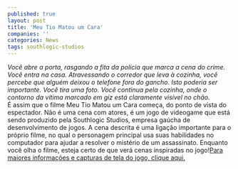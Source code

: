 ```yaml
---
published: true
layout: post
title: 'Meu Tio Matou um Cara'
companies: ''
categories: News
tags: southlogic-studios
---
```

<span style="font-style: italic;">Você abre a porta, rasgando a fita da polícia que marca a cena do crime. Você entra na casa. Atravessando o corredor que leva à cozinha, você percebe que alguém deixou o telefone fora do gancho. Isto poderia ser importante. Você tira uma foto. Você continua pela cozinha, onde o contorno da vítima marcado em giz está claramente visível no chão.</span><br style="font-style: italic;" />
É assim que o filme Meu Tio Matou um Cara começa, do ponto de vista do espectador. Não é uma cena com atores, é um jogo de videogame que está sendo produzido pela Southlogic Studios, empresa gaúcha de desenvolvimento de jogos. A cena descrita é uma ligação importante para o próprio filme, no qual o personagem principal usa suas habilidades no computador para ajudar a resolver o mistério de um assassinato. Enquanto você olha o filme, esteja certo de que verá cenas inspiradas no jogo!<a href="http://www.southlogic.com.br/projects/meutio.php?language=2">Para maiores informações e capturas de tela do jogo, clique aqui.</a>



